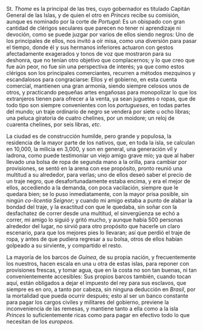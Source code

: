 St. *Thome* es la principal de las tres, cuyo gobernador es titulado Capitán General de las Islas, y de quien el otro en *Princes* recibe su comisión, aunque es nominado por la corte de *Portugal*: Es un obispado con gran cantidad de clérigos seculares que parecen no tener ni aprendizaje ni devoción, como se puede juzgar por varios de ellos siendo negros: Uno de los principales de ellos, nos invitó a oír misa, como una diversión para pasar el tiempo, donde él y sus hermanos inferiores actuaron con gestos afectadamente exagerados y tonos de voz que mostraron para su deshonra, que no tenían otro objetivo que complacernos; y lo que creo que fue aún peor, no fue sin una perspectiva de interés; ya que como estos clérigos son los principales comerciantes, recurren a métodos mezquinos y escandalosos para congraciarse: Ellos y el gobierno, en esta cuenta comercial, mantienen una gran armonía, siendo siempre celosos unos de otros, y practicando pequeñas artes engañosas para monopolizar lo que los extranjeros tienen para ofrecer a la venta, ya sean juguetes o ropas, que de todo tipo son siempre convenientes con los *portugueses*, en todas partes del mundo; un traje ordinario de negro se venderá por siete u ocho libras; una peluca giratoria de cuatro chelines, por un moidore; un reloj de cuarenta chelines, por seis libras, _etc_.

La ciudad es de construcción humilde, pero grande y populosa, la residencia de la mayor parte de los nativos, que, en toda la isla, se calculan en 10,000, la milicia en 3,000, y son en general, una generación vil y ladrona, como puede testimoniar un viejo amigo grave mío; ya que al haber llevado una bolsa de ropa de segunda mano a la orilla, para cambiar por provisiones, se sentó en la arena con ese propósito, pronto reunió una multitud a su alrededor, para verlas; uno de ellos deseó saber el precio de un traje negro, que desafortunadamente estaba encima, y era el mejor de ellos, accediendo a la demanda, con poca vacilación, siempre que le quedara bien; se lo puso inmediatamente, con la mayor prisa posible, sin ningún _co-licentia Seignor_; y cuando mi amigo estaba a punto de alabar la bondad del traje, y la exactitud con que le quedaba, sin soñar con la desfachatez de correr desde una multitud, el sinvergüenza se echó a correr, mi amigo lo siguió y gritó mucho, y aunque había 500 personas alrededor del lugar, no sirvió para otro propósito que hacerle un claro escenario, para que los mejores pies lo llevaran; así que perdió el traje de ropa, y antes de que pudiera regresar a su bolsa, otros de ellos habían golpeado a su sirviente, y compartido el resto.

La mayoría de los barcos de *Guinea*, de su propia nación, y frecuentemente los nuestros, hacen escala en una u otra de estas islas, para reponer con provisiones frescas, y tomar agua, que en la costa no son tan buenas, ni tan convenientemente accesibles: Sus propios barcos también, cuando tocan aquí, están obligados a dejar el impuesto del rey para sus esclavos, que siempre es en oro, a tanto por cabeza, sin ninguna deducción en *Brasil*, por la mortalidad que pueda ocurrir después; esto al ser un banco constante para pagar los cargos civiles y militares del gobierno, previene la inconveniencia de las remesas, y mantiene tanto a ella como a la isla *Princes* lo suficientemente ricas como para pagar en efectivo todo lo que necesitan de los *europeos*.